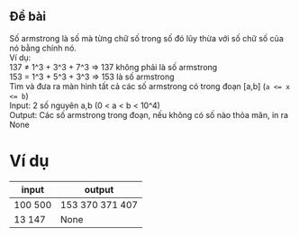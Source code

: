 ## Đề bài
Số armstrong là số mà từng chữ số trong số đó lũy thừa với số chữ số của nó bằng chính nó. \
Ví dụ:\
137 ≠ 1^3 + 3^3 + 7^3 => 137 không phải là số armstrong\
153 = 1^3 + 5^3 + 3^3 => 153 là số armstrong\
Tìm và đưa ra màn hình tất cả các số armstrong có trong đoạn [a,b] (```a <= x <= b```)\
Input: 2 số nguyên a,b (0 < a < b < 10^4)\
Output: Các số armstrong trong đoạn, nếu không có số nào thỏa mãn, in ra None

# Ví dụ
|input|output|
|---|---|
|100 500| 153 370 371 407 |
|13 147 | None |
